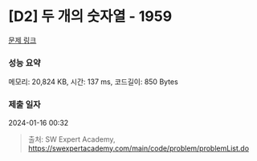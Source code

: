 # [D2] 두 개의 숫자열 - 1959 

[문제 링크](https://swexpertacademy.com/main/code/problem/problemDetail.do?contestProbId=AV5PpoFaAS4DFAUq) 

### 성능 요약

메모리: 20,824 KB, 시간: 137 ms, 코드길이: 850 Bytes

### 제출 일자

2024-01-16 00:32



> 출처: SW Expert Academy, https://swexpertacademy.com/main/code/problem/problemList.do
